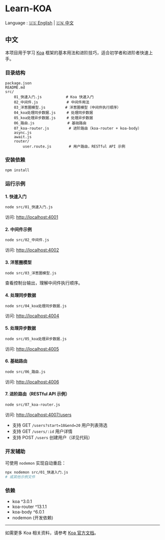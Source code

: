 # Learn-KOA

Language : [🇺🇸 English](./README.md) | [🇨🇳 中文](./README.zh-CN.md)

## 中文

本项目用于学习 [Koa](https://koajs.com/) 框架的基本用法和进阶技巧，适合初学者和进阶者快速上手。

### 目录结构

```
package.json
README.md
src/
    01_快速入门.js           # Koa 快速入门
    02_中间件.js             # 中间件用法
    03_洋葱圈模型.js         # 洋葱圈模型（中间件执行顺序）
    04_koa处理同步数据.js     # 处理同步数据
    05_koa处理异步数据.js     # 处理异步数据
    06_路由.js               # 基础路由
    07_koa-router.js         # 进阶路由（koa-router + koa-body）
    async.js
    await.js
    router/
        user.route.js        # 用户路由，RESTful API 示例
```

### 安装依赖

```bash
npm install
```

### 运行示例

#### 1. 快速入门

```bash
node src/01_快速入门.js
```

访问: [http://localhost:4001](http://localhost:4001)

#### 2. 中间件示例

```bash
node src/02_中间件.js
```

访问: [http://localhost:4002](http://localhost:4002)

#### 3. 洋葱圈模型

```bash
node src/03_洋葱圈模型.js
```

查看控制台输出，理解中间件执行顺序。

#### 4. 处理同步数据

```bash
node src/04_koa处理同步数据.js
```

访问: [http://localhost:4004](http://localhost:4004)

#### 5. 处理异步数据

```bash
node src/05_koa处理异步数据.js
```

访问: [http://localhost:4005](http://localhost:4005)

#### 6. 基础路由

```bash
node src/06_路由.js
```

访问: [http://localhost:4006](http://localhost:4006)

#### 7. 进阶路由（RESTful API 示例）

```bash
node src/07_koa-router.js
```

访问: [http://localhost:4007/users](http://localhost:4007/users)

- 支持 GET `/users?start=18&end=20` 用户列表筛选
- 支持 GET `/users/:id` 用户详情
- 支持 POST `/users` 创建用户（详见代码）

### 开发辅助

可使用 `nodemon` 实现自动重启：

```bash
npx nodemon src/01_快速入门.js
# 或其他示例文件
```

### 依赖

- koa ^3.0.1
- koa-router ^13.1.1
- koa-body ^6.0.1
- nodemon (开发依赖)

---

如需更多 Koa 相关资料，请参考 [Koa 官方文档](https://koajs.com/)。
